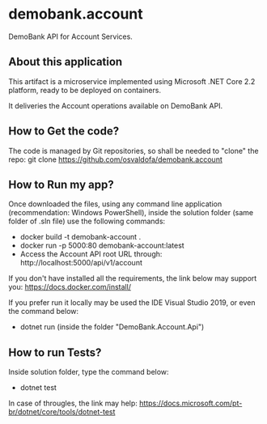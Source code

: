 # demobank.account
DemoBank API for Account Services.

About this application
------------------------------------------------

This artifact is a microservice implemented using Microsoft .NET Core 2.2 platform, ready to be deployed on containers.

It deliveries the Account operations available on DemoBank API.


How to Get the code?
------------------------------------------------

The code is managed by Git repositories, so shall be needed to "clone" the repo:
git clone https://github.com/osvaldofa/demobank.account

How to Run my app?
------------------------------------------------

Once downloaded the files, using any command line application (recommendation: Windows PowerShell),
inside the solution folder (same folder of .sln file) use the following commands:
- docker build -t demobank-account .
- docker run -p 5000:80 demobank-account:latest
- Access the Account API root URL through: http://localhost:5000/api/v1/account

If you don't have installed all the requirements, the link below may support you:
https://docs.docker.com/install/

If you prefer run it locally may be used the IDE Visual Studio 2019, or even the command below:
- dotnet run (inside the folder "DemoBank.Account.Api")

How to run Tests?
------------------------------------------------

Inside solution folder, type the command below: 
- dotnet test

In case of througles, the link may help:
https://docs.microsoft.com/pt-br/dotnet/core/tools/dotnet-test 



